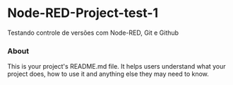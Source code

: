 Node-RED-Project-test-1
=======================

Testando controle de versões com Node-RED, Git e Github

### About

This is your project's README.md file. It helps users understand what your
project does, how to use it and anything else they may need to know.